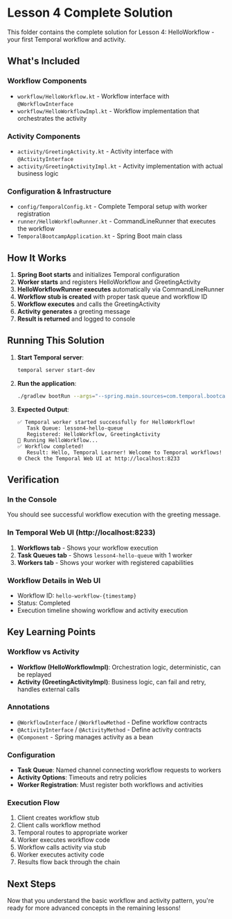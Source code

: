 # Lesson 4 Complete Solution

This folder contains the complete solution for Lesson 4: HelloWorkflow - your first Temporal workflow and activity.

## What's Included

### Workflow Components
- `workflow/HelloWorkflow.kt` - Workflow interface with `@WorkflowInterface`
- `workflow/HelloWorkflowImpl.kt` - Workflow implementation that orchestrates the activity

### Activity Components  
- `activity/GreetingActivity.kt` - Activity interface with `@ActivityInterface`
- `activity/GreetingActivityImpl.kt` - Activity implementation with actual business logic

### Configuration & Infrastructure
- `config/TemporalConfig.kt` - Complete Temporal setup with worker registration
- `runner/HelloWorkflowRunner.kt` - CommandLineRunner that executes the workflow
- `TemporalBootcampApplication.kt` - Spring Boot main class

## How It Works

1. **Spring Boot starts** and initializes Temporal configuration
2. **Worker starts** and registers HelloWorkflow and GreetingActivity
3. **HelloWorkflowRunner executes** automatically via CommandLineRunner
4. **Workflow stub is created** with proper task queue and workflow ID  
5. **Workflow executes** and calls the GreetingActivity
6. **Activity generates** a greeting message
7. **Result is returned** and logged to console

## Running This Solution

1. **Start Temporal server**:
   ```bash
   temporal server start-dev
   ```

2. **Run the application**:
   ```bash
   ./gradlew bootRun --args="--spring.main.sources=com.temporal.bootcamp.lesson4.TemporalBootcampApplication"
   ```

3. **Expected Output**:
   ```
   ✅ Temporal worker started successfully for HelloWorkflow!
      Task Queue: lesson4-hello-queue
      Registered: HelloWorkflow, GreetingActivity
   🚀 Running HelloWorkflow...
   ✅ Workflow completed!
      Result: Hello, Temporal Learner! Welcome to Temporal workflows!
   🌐 Check the Temporal Web UI at http://localhost:8233
   ```

## Verification

### In the Console
You should see successful workflow execution with the greeting message.

### In Temporal Web UI (http://localhost:8233)
1. **Workflows tab** - Shows your workflow execution
2. **Task Queues tab** - Shows `lesson4-hello-queue` with 1 worker
3. **Workers tab** - Shows your worker with registered capabilities

### Workflow Details in Web UI
- Workflow ID: `hello-workflow-{timestamp}`
- Status: Completed
- Execution timeline showing workflow and activity execution

## Key Learning Points

### Workflow vs Activity
- **Workflow (HelloWorkflowImpl)**: Orchestration logic, deterministic, can be replayed
- **Activity (GreetingActivityImpl)**: Business logic, can fail and retry, handles external calls

### Annotations
- `@WorkflowInterface` / `@WorkflowMethod` - Define workflow contracts
- `@ActivityInterface` / `@ActivityMethod` - Define activity contracts  
- `@Component` - Spring manages activity as a bean

### Configuration
- **Task Queue**: Named channel connecting workflow requests to workers
- **Activity Options**: Timeouts and retry policies
- **Worker Registration**: Must register both workflows and activities

### Execution Flow
1. Client creates workflow stub
2. Client calls workflow method
3. Temporal routes to appropriate worker
4. Worker executes workflow code
5. Workflow calls activity via stub
6. Worker executes activity code
7. Results flow back through the chain

## Next Steps

Now that you understand the basic workflow and activity pattern, you're ready for more advanced concepts in the remaining lessons! 